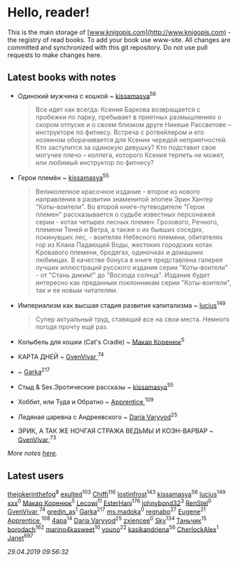 # Hello, reader!
This is the main storage of [www.knigopis.com](http://www.knigopis.com) - the registry of read books.
To add your book use www-site. All changes are committed and synchronized with this git repository.
Do not use pull requests to make changes here.


## Latest books with notes
* Одинокий мужчина с кошкой ~ [kissamasya](users/684/68439978-vkontakte)<sup>56</sup>
    > Все идет как всегда: Ксения Баркова возвращается с пробежки по парку, пребывает в приятных размышлениях о скором отпуске и о своем близком друге Никеше Рассветове – инструкторе по фитнесу. Встреча с ротвейлером и его хозяином оборачивается для Ксении чередой неприятностей. Кто заступится за одинокую девушку? Кто подставит свое могучее плечо – коллега, которого Ксения терпеть не может, или любимый инструктор по фитнесу?

* Герои племён ~ [kissamasya](users/684/68439978-vkontakte)<sup>55</sup>
    > Великолепное красочное издание - второе из нового направления в развитии знаменитой эпопеи Эрин Хантер "Коты-воители". Во второй книге-путеводителе "Герои племен" рассказывается о судьбе известных персонажей серии - котах четырех лесных племен: Грозового, Речного, племени Теней и Ветра, а также о их бывших соседях, покинувших лес, - воителях Небесного племени, обитателях гор из Клана Падающей Воды, жестоких городских котах Кровавого племени, бродягах, одиночках и домашних любимцах. В качестве бонуса в книге представлена галерея лучших иллюстраций русского издания серии "Коты-воители" - от "Стань диким!" до "Восхода солнца". Издание будет интересно как преданным поклонникам серии "Коты-воители", так и ее новым читателям.

* Империализм как высшая стадия развития капитализма ~ [lucius](users/838/83820536-yandex)<sup>149</sup>
    > Супер актуальный труд, ставящий все на свои места. Немного погодя прочту ещё раз.

* Колыбель для кошки (Cat's Cradle) ~ [Макар Коренюк](users/126/126368737-vkontakte)<sup>5</sup>

* КАРТА ДНЕЙ ~ [GvenVivar ](users/158/158266434925901-facebook)<sup>74</sup>

*  ~ [Garka](users/115/115753719718250012620-google)<sup>217</sup>

* Стыд & Sex.Эротические рассказы ~ [kissamasya](users/684/68439978-vkontakte)<sup>55</sup>

* Хоббит, или Туда и Обратно ~ [Apprentice ](users/528/52821952-vkontakte)<sup>109</sup>

* Ледяная царевна с Андреевского ~ [Daria Varyvod](users/829/829893410524253-facebook)<sup>25</sup>

* ЭРИК, А ТАК ЖЕ НОЧГАЯ СТРАЖА  ВЕДЬМЫ И КОЭН-ВАРВАР ~ [GvenVivar ](users/158/158266434925901-facebook)<sup>73</sup>


_More notes [here](latest_books_with_notes.md)._


## Latest users
[thejokerinthefog](users/317/317244423-vkontakte)<sup>8</sup> 
[exulted](users/100/100599204551896265722-google)<sup>103</sup> 
[Chiffi](users/105/105831994080785626680-google)<sup>116</sup> 
[lostinfrost](users/217/217891524-vkontakte)<sup>143</sup> 
[kissamasya](users/684/68439978-vkontakte)<sup>56</sup> 
[lucius](users/838/83820536-yandex)<sup>149</sup> 
[xxx](users/109/109882790085735415479-google)<sup>0</sup> 
[Макар Коренюк](users/126/126368737-vkontakte)<sup>5</sup> 
[Lecowi](users/521/521873425-vkontakte)<sup>11</sup> 
[EsterHani](users/305/30558181-vkontakte)<sup>176</sup> 
[johnybond32](users/304/304041461-yandex)<sup>3</sup> 
[RenStel](users/112/112563761151554776409-google)<sup>0</sup> 
[GvenVivar ](users/158/158266434925901-facebook)<sup>74</sup> 
[gredin_as](users/277/277067555-vkontakte)<sup>1</sup> 
[Garka](users/115/115753719718250012620-google)<sup>217</sup> 
[ms.madoka](users/272/272093386-vkontakte)<sup>0</sup> 
[regnabo](users/870/870059322-yandex)<sup>27</sup> 
[Eugene](users/695/695244810674916-facebook)<sup>21</sup> 
[Apprentice ](users/528/52821952-vkontakte)<sup>108</sup> 
[4apa](users/117/117392596378069249667-google)<sup>14</sup> 
[Daria Varyvod](users/829/829893410524253-facebook)<sup>25</sup> 
[zxiencee](users/116/116459284797724113226-google)<sup>0</sup> 
[Sky](users/118/118049897850017649660-google)<sup>134</sup> 
[Таньчик](users/209/2096581563762610-facebook)<sup>15</sup> 
[borodach](users/157/15706320-vkontakte)<sup>162</sup> 
[marino4kasweet](users/992/99235108-yandex)<sup>10</sup> 
[youno](users/302/302928912-vkontakte)<sup>22</sup> 
[kasikandriena](users/152/152488954-vkontakte)<sup>56</sup> 
[CherlockAlex](users/100/100784255659089961550-google)<sup>1</sup> 
[Janet](users/108/108113656204404967440-google)<sup>697</sup> 


_29.04.2019 09:56:32_
